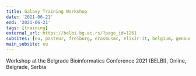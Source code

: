 ```yaml
---
title: Galaxy Training Workshop
date: '2021-06-21'
end: '2021-06-21'
tags: [training]
external_url: https://belbi.bg.ac.rs/?page_id=1261
subsites: [eu, pasteur, freiburg, erasmusmc, elixir-it, belgium, genouest]
main_subsite: eu
---
```


Workshop at the Belgrade Bioinformatics Conference 2021 (BELBI), Online, Belgrade, Serbia
